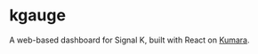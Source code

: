 # kgauge
A web-based dashboard for Signal K, built with React on [Kumara](https://github.com/neftaly/kumara).
